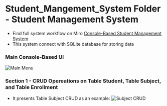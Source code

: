 # Student_Mangement_System Folder - Student Management System
  - Find full system workflow on Miro [Console-Based Student Management System]()
  - This system connect with SQLite database for storing data
  
### Main Console-Based UI
![Main Menu](https://user-images.githubusercontent.com/109891752/212572715-d90142f8-08d1-4c73-9eae-56614c4865f4.JPG)

### Section 1 - CRUD Opereations on Table Student, Table Subject, and Table Enrollment  
- It presents Table Subject CRUD as an example:
![Subject CRUD](https://user-images.githubusercontent.com/109891752/212574894-4fb506cd-391f-4f4f-9284-e77dd8bb0227.JPG)
